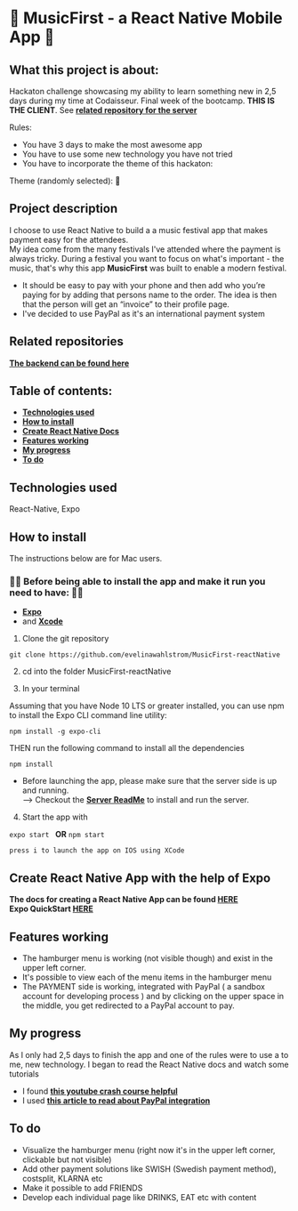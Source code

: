  #  :iphone: MusicFirst - a React Native Mobile App :iphone:
 
## What this project is about:

Hackaton challenge showcasing my ability to learn something new in 2,5 days during my time at Codaisseur. Final week of the bootcamp. **THIS IS THE CLIENT**. See **[related repository for the server](#related-repositories)**

Rules: 
- You have 3 days to make the most awesome app
- You have to use some new technology you have not tried
- You have to incorporate the theme of this hackaton: 

Theme (randomly selected): :money_with_wings:

## Project description

I choose to use React Native to build a a music festival app that makes payment easy for the attendees.
<br/> My idea come from the many festivals I've attended where the payment is always tricky. During a festival you want to focus on what's important - the music, that's why this app **MusicFirst** was built to enable a modern festival. 

- It should be easy to pay with your phone and then add who you’re paying for by adding that persons name to the order. The idea is then that the person will get an “invoice” to their profile page. 
- I've decided to use PayPal as it's an international payment system

## Related repositories

**[The backend can be found here](https://github.com/evelinawahlstrom/MusicFirst-nodejs)**

## Table of contents:
- **[Technologies used](#technologies-used)**
- **[How to install](#how-to-install)**
- **[Create React Native Docs](#create-react-native)**
- **[Features working](#features-working)**
- **[My progress](#my-progress)**
- **[To do](#to-do)**

## Technologies used
React-Native, Expo

## How to install

The instructions below are for Mac users.

### :woman_technologist: Before being able to install the app and make it run you need to have: :woman_technologist:
- **[Expo](https://expo.io/learn)**
- and **[Xcode](https://apps.apple.com/se/app/xcode/id497799835?l=en&mt=12)**

1. Clone the git repository

` git clone https://github.com/evelinawahlstrom/MusicFirst-reactNative `

2. cd into the folder MusicFirst-reactNative

3. In your terminal 

Assuming that you have Node 10 LTS or greater installed, you can use npm to install the Expo CLI command line utility:
```
npm install -g expo-cli
```
THEN run the following command to install all the dependencies

```
npm install
```

- Before launching the app, please make sure that the server side is up and running.
  <br/> --> Checkout the **[Server ReadMe](https://github.com/evelinawahlstrom/MusicFirst-nodejs)** to install and run the server.

4. Start the app with

```expo start ``` **OR** ```npm start ```

 ```press i to launch the app on IOS using XCode```

## Create React Native App with the help of Expo

**The docs for creating a React Native App can be found [HERE](https://facebook.github.io/react-native/docs/getting-started)**
<br/>
**Expo QuickStart [HERE](https://docs.expo.io/versions/latest/)**

## Features working 
- The hamburger menu is working (not visible though) and exist in the upper left corner. 
- It's possible to view each of the menu items in the hamburger menu
- The PAYMENT side is working, integrated with PayPal ( a sandbox account for developing process ) and by clicking on the upper space in the middle, you get redirected to a PayPal account to pay.

## My progress
As I only had 2,5 days to finish the app and one of the rules were to use a to me, new technology. I began to read the React Native docs and watch some tutorials <br/>
- I found **[this youtube crash course helpful](https://www.youtube.com/watch?v=qSRrxpdMpVc)**
- I used **[this article to read about PayPal integration](https://medium.com/@adityasingh_32512/integrating-paypal-in-your-react-native-app-4dcf89e11dd)**

## To do
- Visualize the hamburger menu (right now it's in the upper left corner, clickable but not visible)
- Add other payment solutions like SWISH (Swedish payment method), costsplit, KLARNA etc
- Make it possible to add FRIENDS
- Develop each individual page like DRINKS, EAT etc with content
